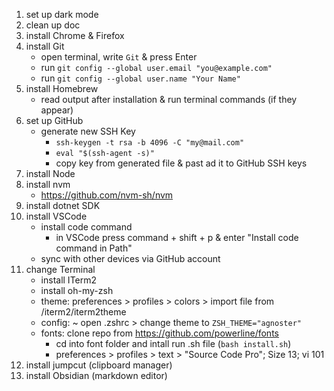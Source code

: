1. set up dark mode
2. clean up doc
3. install Chrome & Firefox
4. install Git
    - open terminal, write `Git` & press Enter
    - run `git config --global user.email "you@example.com"`
    - run `git config --global user.name "Your Name"`
5. install Homebrew
    - read output after installation & run terminal commands (if they appear)
6. set up GitHub
    - generate new SSH Key
        - `ssh-keygen -t rsa -b 4096 -C "my@mail.com"`
        - `eval "$(ssh-agent -s)"`
        - copy key from generated file & past ad it to GitHub SSH keys
7. install Node
8. install nvm
    - https://github.com/nvm-sh/nvm
9. install dotnet SDK
10. install VSCode
    - install code command
        - in VSCode press command + shift + p & enter "Install code command in Path"
    - sync with other devices via GitHub account
11. change Terminal
    - install ITerm2
    - install oh-my-zsh
    - theme: preferences > profiles > colors > import file from /iterm2/iterm2theme
    - config: ~ open .zshrc > change theme to `ZSH_THEME="agnoster"`
    - fonts: clone repo from https://github.com/powerline/fonts
        - cd into font folder and intall run .sh file (`bash install.sh`) 
        - preferences > profiles > text > "Source Code Pro"; Size 13; vi 101
12. install jumpcut (clipboard manager)
13. install Obsidian (markdown editor)
